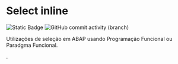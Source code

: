# Select inline

![Static Badge](https://img.shields.io/badge/development-abap-blue)
![GitHub commit activity (branch)](https://img.shields.io/github/commit-activity/t/edmilson-nascimento/select-inline)


Utilizações de seleção em ABAP usando Programação Funcional ou Paradgma Funcional.

.
